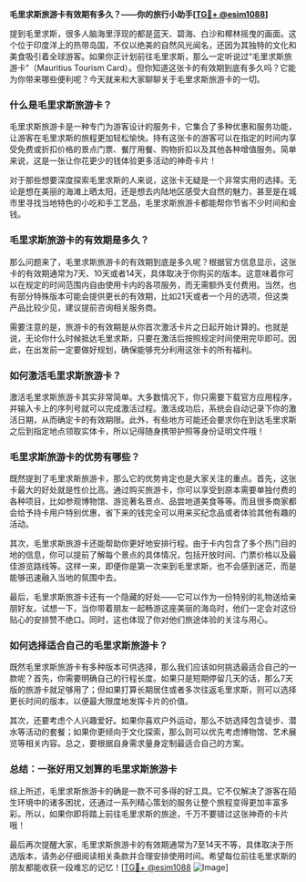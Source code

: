 **毛里求斯旅游卡有效期有多久？——你的旅行小助手[[TG💪+ @esim1088](https://t.me/s/esim1088)]**

提到毛里求斯，很多人脑海里浮现的都是蓝天、碧海、白沙和椰林摇曳的画面。这个位于印度洋上的热带岛国，不仅以绝美的自然风光闻名，还因为其独特的文化和美食吸引着全球游客。如果你正计划前往毛里求斯，那么一定听说过“毛里求斯旅游卡”（Mauritius Tourism Card）。但你知道这张卡的有效期到底有多久吗？它能为你带来哪些便利呢？今天就来和大家聊聊关于毛里求斯旅游卡的一切。

### **什么是毛里求斯旅游卡？**

毛里求斯旅游卡是一种专门为游客设计的服务卡，它集合了多种优惠和服务功能，让游客在毛里求斯的旅程更加轻松愉快。持有这张卡的游客可以在指定的时间内享受免费或折扣价格的景点门票、餐厅用餐、购物折扣以及其他各种增值服务。简单来说，这是一张让你花更少的钱体验更多活动的神奇卡片！

对于那些想要深度探索毛里求斯的人来说，这张卡无疑是一个非常实用的选择。无论是想在美丽的海滩上晒太阳，还是想去内陆地区感受大自然的魅力，甚至是在城市里寻找当地特色的小吃和手工艺品，毛里求斯旅游卡都能帮你节省不少时间和金钱。

### **毛里求斯旅游卡的有效期是多久？**

那么问题来了，毛里求斯旅游卡的有效期到底是多久呢？根据官方信息显示，这张卡的有效期通常为7天、10天或者14天，具体取决于你购买的版本。这意味着你可以在规定的时间范围内自由使用卡内的各项服务，而无需额外支付费用。当然，也有部分特殊版本可能会提供更长的有效期，比如21天或者一个月的选项，但这类产品比较少见，建议提前咨询相关服务商。

需要注意的是，旅游卡的有效期是从你首次激活卡片之日起开始计算的。也就是说，无论你什么时候抵达毛里求斯，只要在激活后按照规定时间使用完毕即可。因此，在出发前一定要做好规划，确保能够充分利用这张卡的所有福利。

### **如何激活毛里求斯旅游卡？**

激活毛里求斯旅游卡其实非常简单。大多数情况下，你只需要下载官方应用程序，并输入卡上的序列号就可以完成激活过程。激活成功后，系统会自动记录下你的激活日期，从而确定卡的有效期限。此外，有些地方可能还会要求你在到达毛里求斯之后到指定地点领取实体卡，所以记得随身携带护照等身份证明文件哦！

### **毛里求斯旅游卡的优势有哪些？**

既然提到了毛里求斯旅游卡，那么它的优势肯定也是大家关注的重点。首先，这张卡最大的好处就是性价比高。通过购买旅游卡，你可以享受到原本需要单独付费的各种项目，比如参观博物馆、游览著名景点、品尝地道美食等等。而且很多商家都会给予持卡用户特别优惠，省下来的钱完全可以用来买纪念品或者体验其他有趣的活动。

其次，毛里求斯旅游卡还能帮助你更好地安排行程。由于卡内包含了多个热门目的地的信息，你可以提前了解每个景点的具体情况，包括开放时间、门票价格以及最佳游览路线等。这样一来，即便你是第一次来到毛里求斯，也不会感到迷茫，而是能够迅速融入当地的氛围中去。

最后，毛里求斯旅游卡还有一个隐藏的好处——它可以作为一份特别的礼物送给亲朋好友。试想一下，当你带着朋友一起畅游这座美丽的海岛时，他们一定会对这份贴心的安排赞不绝口。同时，这也体现了你对他们旅途体验的关注与用心。

### **如何选择适合自己的毛里求斯旅游卡？**

既然毛里求斯旅游卡有多种版本可供选择，那么我们应该如何挑选最适合自己的一款呢？首先，你需要明确自己的行程长度。如果只是短期停留几天的话，那么7天版的旅游卡就足够用了；但如果打算长期居住或者多次往返毛里求斯，则可以选择更长时间的版本，以便最大限度地发挥卡片的价值。

其次，还要考虑个人兴趣爱好。如果你喜欢户外运动，那么不妨选择包含徒步、潜水等活动的套餐；如果你更倾向于文化探索，那么则可以优先考虑博物馆、艺术展览等相关内容。总之，要根据自身需求量身定制最适合自己的方案。

### **总结：一张好用又划算的毛里求斯旅游卡**

综上所述，毛里求斯旅游卡的确是一款不可多得的好工具。它不仅解决了游客在陌生环境中的诸多困扰，还通过一系列精心策划的服务让整个旅程变得更加丰富多彩。所以，如果你即将踏上前往毛里求斯的旅途，千万不要错过这张神奇的卡片哦！

最后再次提醒大家，毛里求斯旅游卡的有效期通常为7至14天不等，具体取决于所选版本，请务必仔细阅读相关条款并合理安排使用时间。希望每位前往毛里求斯的朋友都能收获一段难忘的记忆！[[TG💪+ @esim1088](https://t.me/s/esim1088) ![Image](https://i.postimg.cc/4NQfJmqS/Snipaste-2025-05-13-00-14-12.png)]
